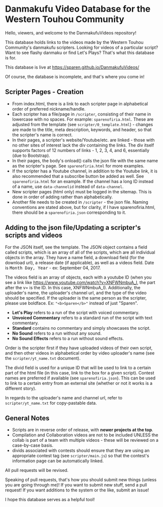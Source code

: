 # Danmakufu Video Database for the Western Touhou Community
Hello, viewers, and welcome to the DanmakufuVideos repository!

This database holds links to the videos made by the Western Touhou Community's danmakufu scripters. Looking for videos of a particular script? Want to see flashy danmaku or find Let's Plays? That's what this database is for.

This database is live at https://sparen.github.io/DanmakufuVideos/ 

Of course, the database is incomplete, and that's where you come in!

## Scripter Pages - Creation
* From index.html, there is a link to each scripter page in alphabetical order of preferred nickname/handle.  
* Each scripter has a file/page in `/scripter`, consisting of their name in lowercase with no spaces. For example: `sparenofiria.html`. These are adjusted from the template (see `scripter/0_template.html`) - changes are made to the title, meta description, keywords, and header, so that the scripter's name is correct.  
* In their pages, a scripter's website/Youtube/etc. are linked - those with no other sites of interest lack the div containing the links. The div itself supports factors of 12 numbers of links - 1, 2, 3, 4, and 6, essentially (due to Bootstrap).  
* In their pages, the body's onload() calls the json file with the same name as the scripter's page. See `sparenofiria.html` for more examples.  
* If the scripter has a Youtube channel, in addition to the Youtube link, it is also recommended that a subscribe button be added as well. See `sparenofiria.html` for an example. If the channel has a long ID instead of a name, use `data-channelid` instead of `data-channel`.  
* New scripter pages (html only) must be logged in the sitemap. This is done in order of adding rather than alphabetically.  
* Another file needs to be created in `/scripter` - the json file. Naming conventions are stated above, but for clarity, if I have sparenofiria.html, there should be a `sparenofiria.json` corresponding to it.  

## Adding to the json file/Updating a scripter's scripts and videos
For the JSON itself, see the template. The JSON object contains a field called scripts, which is an array of all of the scripts, which are all individual objects in the array. They have a name field, a download field (for the download url), a release date (if applicable), as well as a videos field. Date is <tt>Month Day, Year</tt> - ex: September 04, 2017.

The videos field is an array of objects, each with a youtube ID (when you see a link like https://www.youtube.com/watch?v=XNFWNmbuA_I, the part after the v= is the ID. In this case, XNFWNmbuA_I). Additionally, the uploader's name, the uploader's channel url, and the type of the video should be specified. If the uploader is the same person as the scripter, please use boldface. Ex: `"<b>Sparen</b>"` instead of just "Sparen".

* **Let's Play** refers to a run of the script with voiced commentary.  
* **Unvoiced Commentary** refers to a standard run of the script with text commentary.  
* **Standard** contains no commentary and simply showcases the script.  
* **No Sound** refers to a run without any sound.  
* **No Sound Effects** refers to a run without sound effects.  

Order is the scripter first if they have uploaded videos of their own script, and then other videos in alphabetical order by video uploader's name (see the `scripter/yt_name.txt` document).

The divid field is used for a unique ID that will be used to link to a certain part of the html file (in this case, link to the box for a given script). Contest names are preferred if available (see `sparenofiria.json`). This can be used to link to a certain entry from an external site (whether or not it works is a different story).  

In regards to the uploader's name and channel url, refer to `scripter/yt_name.txt` for copy-pastable data.

## General Notes
* Scripts are in reverse order of release, with **newer projects at the top**. 
* Compilation and Collaboration videos are not to be included UNLESS the collab is part of a team with multiple videos - these will be reviewed on a case-by-case basis.
* divids associated with contests should ensure that they are using an appropriate contest tag (see `scripter/main.js`) so that the contest's information page can be automatically linked.  

All pull requests will be revised.

Speaking of pull requests, that's how you should submit new things (unless you are going through me)! If you want to submit new stuff, send a pull request! If you want additions to the system or the like, submit an issue!

I hope this database serves as a helpful tool!
